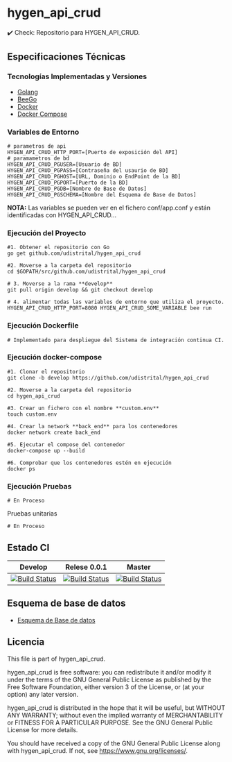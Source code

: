 
# hygen_api_crud
:heavy_check_mark: Check: Repositorio para HYGEN_API_CRUD.

## Especificaciones Técnicas

### Tecnologías Implementadas y Versiones
* [Golang](https://github.com/udistrital/introduccion_oas/blob/master/instalacion_de_herramientas/golang.md)
* [BeeGo](https://github.com/udistrital/introduccion_oas/blob/master/instalacion_de_herramientas/beego.md)
* [Docker](https://docs.docker.com/engine/install/ubuntu/)
* [Docker Compose](https://docs.docker.com/compose/)


### Variables de Entorno
```shell
# parametros de api
HYGEN_API_CRUD_HTTP_PORT=[Puerto de exposición del API]
# paramametros de bd
HYGEN_API_CRUD_PGUSER=[Usuario de BD]
HYGEN_API_CRUD_PGPASS=[Contraseña del usaurio de BD]
HYGEN_API_CRUD_PGHOST=[URL, Dominio o EndPoint de la BD]
HYGEN_API_CRUD_PGPORT=[Puerto de la BD]
HYGEN_API_CRUD_PGDB=[Nombre de Base de Datos]
HYGEN_API_CRUD_PGSCHEMA=[Nombre del Esquema de Base de Datos]
```
**NOTA:** Las variables se pueden ver en el fichero conf/app.conf y están identificadas con HYGEN_API_CRUD...


### Ejecución del Proyecto
```shell
#1. Obtener el repositorio con Go
go get github.com/udistrital/hygen_api_crud

#2. Moverse a la carpeta del repositorio
cd $GOPATH/src/github.com/udistrital/hygen_api_crud

# 3. Moverse a la rama **develop**
git pull origin develop && git checkout develop

# 4. alimentar todas las variables de entorno que utiliza el proyecto.
HYGEN_API_CRUD_HTTP_PORT=8080 HYGEN_API_CRUD_SOME_VARIABLE bee run
```

### Ejecución Dockerfile
```shell
# Implementado para despliegue del Sistema de integración continua CI.
```

### Ejecución docker-compose
```shell
#1. Clonar el repositorio
git clone -b develop https://github.com/udistrital/hygen_api_crud

#2. Moverse a la carpeta del repositorio
cd hygen_api_crud

#3. Crear un fichero con el nombre **custom.env**
touch custom.env

#4. Crear la network **back_end** para los contenedores
docker network create back_end

#5. Ejecutar el compose del contenedor
docker-compose up --build

#6. Comprobar que los contenedores estén en ejecución
docker ps
```

### Ejecución Pruebas
```shell
# En Proceso
```

Pruebas unitarias
```shell
# En Proceso
```
## Estado CI


| Develop | Relese 0.0.1 | Master |
| -- | -- | -- |
| [![Build Status](https://hubci.portaloas.udistrital.edu.co/api/badges/udistrital/hygen_api_crud/status.svg?ref=refs/heads/develop)](https://hubci.portaloas.udistrital.edu.co/udistrital/hygen_api_crud) | [![Build Status](https://hubci.portaloas.udistrital.edu.co/api/badges/udistrital/hygen_api_crud/status.svg?ref=refs/heads/release/0.0.1)](https://hubci.portaloas.udistrital.edu.co/udistrital/hygen_api_crud) | [![Build Status](https://hubci.portaloas.udistrital.edu.co/api/badges/udistrital/hygen_api_crud/status.svg?ref=refs/heads/master)](https://hubci.portaloas.udistrital.edu.co/udistrital/hygen_api_crud) |

## Esquema de base de datos
* [Esquema de Base de datos](https://drive.google.com/file/d/1TCfrbYWakYtMgJm2iG-gzMKJcqPUVEF2/view?usp=sharing)

## Licencia

This file is part of hygen_api_crud.

hygen_api_crud is free software: you can redistribute it and/or modify it under the terms of the GNU General Public License as published by the Free Software Foundation, either version 3 of the License, or (at your option) any later version.

hygen_api_crud is distributed in the hope that it will be useful, but WITHOUT ANY WARRANTY; without even the implied warranty of MERCHANTABILITY or FITNESS FOR A PARTICULAR PURPOSE. See the GNU General Public License for more details.

You should have received a copy of the GNU General Public License along with hygen_api_crud. If not, see https://www.gnu.org/licenses/.